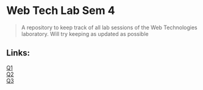 # Web Tech Lab Sem 4
> A repository to keep track of all lab sessions of the Web Technologies laboratory.
> Will try keeping as updated as possible

## Links:
[Q1](https://web-tech-lab-sem-4-c5eq.vercel.app/) <br/>
[Q2](https://web-tech-lab-sem-4-oul3.vercel.app/) <br/>
[Q3](https://web-tech-lab-sem-4.vercel.app/)
